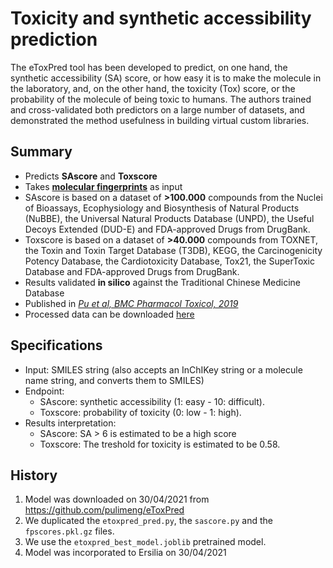 # Toxicity and synthetic accessibility prediction

The eToxPred tool has been developed to predict, on one hand, the synthetic accessibility (SA) score, or how easy it is to make the molecule in the laboratory, and, on the other hand, the toxicity (Tox) score, or the probability of the molecule of being toxic to humans. The authors trained and cross-validated both predictors on a large number of datasets, and demonstrated the method usefulness in building virtual custom libraries.

## Summary
* Predicts **SAscore** and **Toxscore**
* Takes [**molecular fingerprints**](http://openbabel.org/docs/dev/Features/Fingerprints.html) as input
* SAscore is based on a dataset of **>100.000** compounds from the Nuclei of Bioassays, Ecophysiology and Biosynthesis of Natural Products (NuBBE), the Universal Natural         Products Database (UNPD), the Useful Decoys Extended (DUD-E) and FDA-approved Drugs from DrugBank.
* Toxscore is based on a dataset of **>40.000** compounds from TOXNET, the Toxin and Toxin Target Database (T3DB), KEGG, the Carcinogenicity Potency Database, the                 Cardiotoxicity Database, Tox21, the SuperToxic Database and FDA-approved Drugs from DrugBank.
* Results validated **in silico** against the Traditional Chinese Medicine Database
* Published in [_Pu et al, BMC Pharmacol Toxicol, 2019_](https://doi.org/10.1186/s40360-018-0282-6)
* Processed data can be downloaded [here](https://osf.io/m4ah5/)

## Specifications
* Input: SMILES string (also accepts an InChIKey string or a molecule name string, and converts them to SMILES)
* Endpoint: 
    * SAscore: synthetic accessibility (1: easy - 10: difficult).
    * Toxscore: probability of toxicity (0: low - 1: high).
* Results interpretation:
    * SAscore: SA > 6 is estimated to be a high score
    * Toxscore: The treshold for toxicity is estimated to be 0.58.

## History

1. Model was downloaded on 30/04/2021 from https://github.com/pulimeng/eToxPred
2. We duplicated the `etoxpred_pred.py`, the `sascore.py` and the `fpscores.pkl.gz` files.
3. We use the `etoxpred_best_model.joblib` pretrained model.
4. Model was incorporated to Ersilia on 30/04/2021
